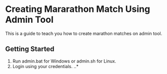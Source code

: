 Creating Mararathon Match Using Admin Tool
================

This is a guide to teach you how to create marathon matches on admin tool. 

## Getting Started

1. Run admin.bat for Windows or admin.sh for Linux.
2. Login using your credentials.
..* 
